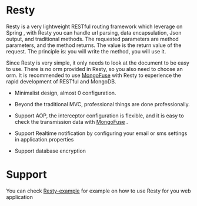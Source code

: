 # Resty
Resty is a very lightweight RESTful routing framework which leverage on Spring , with Resty you can handle url parsing, data encapsulation, Json output, and traditional methods. The requested parameters are method parameters, and the method returns. The value is the return value of the request. The principle is: you will write the method, you will use it.

Since Resty is very simple, it only needs to look at the document to be easy to use. There is no orm provided in Resty, so you also need to choose an orm. It is recommended to use [MongoFuse](https://github.com/funmiayinde/MongoFuse) with Resty to experience the rapid development of RESTful and MongoDB.

+ Minimalist design, almost 0 configuration.

+ Beyond the traditional MVC, professional things are done professionally.

+ Support AOP, the interceptor configuration is flexible, and it is easy to check the transmission data with [MongoFuse](https://github.com/funmiayinde/MongoFuse) .

+ Support Realtime notification by configuring your email or sms settings in application.properties

+ Support database encryption

# Support

You can check [Resty-example](https://github.com/funmiayinde/Resty-example) for example on how to use Resty for you web application
